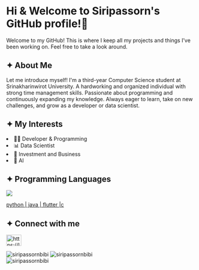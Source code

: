 # Hi & Welcome to Siripassorn's GitHub profile!👋

<p>Welcome to my GitHub! This is where I keep all my projects and things I’ve been working on. Feel free to take a look around.
</p>

## ✦ About Me
<p>
Let me introduce myself! I'm a third-year Computer Science student at Srinakharinwirot University. A hardworking and organized individual with strong time management skills. Passionate about programming and continuously expanding my knowledge. Always eager to learn, take on new challenges, and grow as a developer or data scientist.
</p>

## ✦ My Interests
<li>👩‍💻 Developer & Programming</li>
<li>📊 Data Scientist</li>
<li>🧳 Investment and Business</li>
<li>🤖 AI</li>

## ✦ Programming Languages
<p align="left">
  <a href="https://skillicons.dev">
    <img src="https://skillicons.dev/icons?i=py,java,flutter,c" />
    <p>python | java | flutter |c</p>
  </a>
</p>

## ✦ Connect with me
<p align="left">
  <a href="https://www.leetcode.com/https://leetcode.com/u/siripassorn/" target="blank">
    <img align="center" src="https://raw.githubusercontent.com/rahuldkjain/github-profile-readme-generator/master/src/images/icons/Social/leet-code.svg" alt="https://leetcode.com/u/siripassorn/" height="30" width="40" />
  </a>
</p>

<div align="left">
  <img src="https://github-readme-stats.vercel.app/api/top-langs?username=siripassornbibi&show_icons=true&locale=en&layout=compact" alt="siripassornbibi" />
  <img src="https://github-readme-stats.vercel.app/api?username=siripassornbibi&show_icons=true&locale=en" alt="siripassornbibi" />
</div>
<div align="left">
  <img src="https://github-readme-streak-stats.herokuapp.com/?user=siripassornbibi&" alt="siripassornbibi" />
</div>

